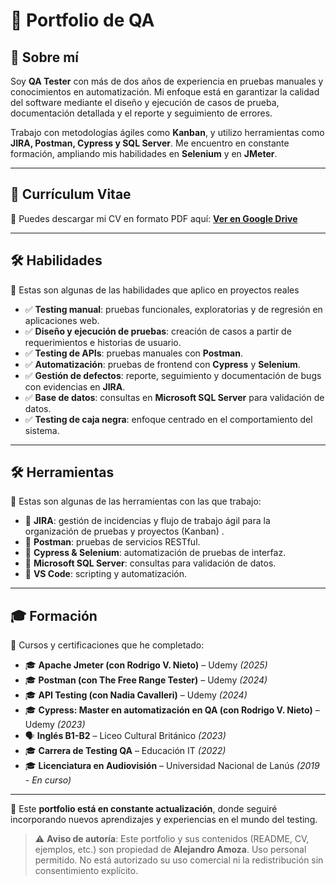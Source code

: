 # 📌 Portfolio de QA

## 👤 Sobre mí
Soy **QA Tester** con más de dos años de experiencia en pruebas manuales y conocimientos en automatización. Mi enfoque está en garantizar la calidad del software mediante el diseño y ejecución de casos de prueba, documentación detallada y el reporte y seguimiento de errores.

Trabajo con metodologías ágiles como **Kanban**, y utilizo herramientas como **JIRA, Postman, Cypress y SQL Server**. Me encuentro en constante formación, ampliando mis habilidades en **Selenium** y en **JMeter**.

---

## 📄 Currículum Vitae
📌 Puedes descargar mi CV en formato PDF aquí: **[Ver en Google Drive](https://drive.google.com/drive/u/1/folders/15WaMY_9IG9rJGOgr3iDB8Zst75mQf-Nh)**

---

## 🛠 Habilidades
📌 Estas son algunas de las habilidades que aplico en proyectos reales

- ✅ **Testing manual**: pruebas funcionales, exploratorias y de regresión en aplicaciones web.
- ✅ **Diseño y ejecución de pruebas**: creación de casos a partir de requerimientos e historias de usuario.
- ✅ **Testing de APIs**: pruebas manuales con **Postman**.
- ✅ **Automatización**: pruebas de frontend con **Cypress** y **Selenium**.
- ✅ **Gestión de defectos**: reporte, seguimiento y documentación de bugs con evidencias en **JIRA**.
- ✅ **Base de datos**: consultas en **Microsoft SQL Server** para validación de datos.
- ✅ **Testing de caja negra**: enfoque centrado en el comportamiento del sistema.

---

## 🛠 Herramientas
📌 Estas son algunas de las herramientas con las que trabajo:

- 🔹 **JIRA**: gestión de incidencias y flujo de trabajo ágil para la organización de pruebas y proyectos (Kanban) .
- 🔹 **Postman**: pruebas de servicios RESTful.
- 🔹 **Cypress & Selenium**: automatización de pruebas de interfaz.
- 🔹 **Microsoft SQL Server**: consultas para validación de datos.
- 🔹 **VS Code**: scripting y automatización.

---

## 🎓 Formación
📌 Cursos y certificaciones que he completado:

- 🎓 **Apache Jmeter (con Rodrigo V. Nieto)** – Udemy *(2025)*
- 🎓 **Postman (con The Free Range Tester)** – Udemy *(2024)*
- 🎓 **API Testing (con Nadia Cavalleri)** – Udemy *(2024)*
- 🎓 **Cypress: Master en automatización en QA (con Rodrigo V. Nieto)** – Udemy *(2023)*
- 🗣 **Inglés B1-B2** – Liceo Cultural Británico *(2023)*
- 🎓 **Carrera de Testing QA** – Educación IT *(2022)*
- 🎓 **Licenciatura en Audiovisión** – Universidad Nacional de Lanús *(2019 - En curso)*

---


📌 Este **portfolio está en constante actualización**, donde seguiré incorporando nuevos aprendizajes y experiencias en el mundo del testing.



> ⚠️ **Aviso de autoría**: Este portfolio y sus contenidos (README, CV, ejemplos, etc.) son propiedad de **Alejandro Amoza**. Uso personal permitido. No está autorizado su uso comercial ni la redistribución sin consentimiento explícito.
